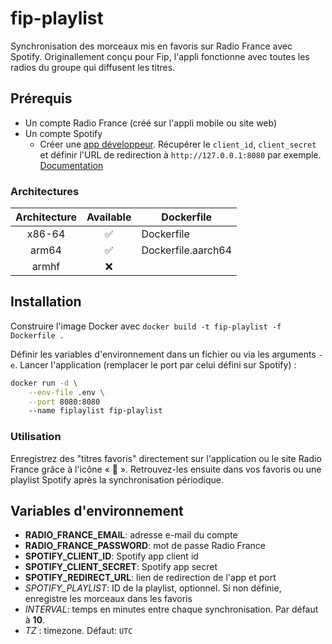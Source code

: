 # fip-playlist

Synchronisation des morceaux mis en favoris sur Radio France avec Spotify.
Originallement conçu pour Fip, l'appli fonctionne avec toutes les radios du groupe qui diffusent les titres.

## Prérequis

- Un compte Radio France (créé sur l'appli mobile ou site web)
- Un compte Spotify
  - Créer une [app développeur](https://developer.spotify.com/documentation/web-api/concepts/apps). Récupérer le `client_id`, `client_secret` et définir l'URL de redirection à `http://127.0.0.1:8080` par exemple. [Documentation](https://developer.spotify.com/documentation/web-api)

### Architectures

| Architecture | Available | Dockerfile |
| :----: | :----: | ---- |
| x86-64 | ✅ | Dockerfile |
| arm64 | ✅ | Dockerfile.aarch64 |
| armhf | ❌ | |

## Installation

Construire l'image Docker avec `docker build -t fip-playlist -f Dockerfile .`

Définir les variables d'environnement dans un fichier ou via les arguments `-e`. Lancer l'application (remplacer le port par celui défini sur Spotify) :

```bash
docker run -d \
    --env-file .env \
    --port 8080:8080
    --name fiplaylist fip-playlist
```

### Utilisation

Enregistrez des "titres favoris" directement sur l'application ou le site Radio France grâce à l'icône « 🤍 ». Retrouvez-les ensuite dans vos favoris ou une playlist Spotify après la synchronisation périodique. 

## Variables d'environnement

- **RADIO_FRANCE_EMAIL**: adresse e-mail du compte
- **RADIO_FRANCE_PASSWORD**: mot de passe Radio France
- **SPOTIFY_CLIENT_ID**: Spotify app client id
- **SPOTIFY_CLIENT_SECRET**: Spotify app secret
- **SPOTIFY_REDIRECT_URL**: lien de redirection de l'app et port
- *SPOTIFY_PLAYLIST*: ID de la playlist, optionnel. Si non définie, enregistre les morceaux dans les favoris
- *INTERVAL*: temps en minutes entre chaque synchronisation. Par défaut à **10**.
- *TZ* : timezone. Défaut: `UTC`
